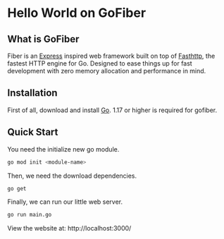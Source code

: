 # Hello World on GoFiber

## What is GoFiber

Fiber is an [Express](https://github.com/expressjs/express) inspired web framework built on top of [Fasthttp](https://github.com/valyala/fasthttp), the fastest HTTP engine for Go.
Designed to ease things up for fast development with zero memory allocation and performance in mind.

## Installation

First of all, download and install [Go](https://go.dev/doc/install). 1.17 or higher is required for gofiber.

## Quick Start

You need the initialize new go module.

```bash
go mod init <module-name>
```

Then, we need the download dependencies.

```bash
go get
```

Finally, we can run our little web server.

```bash
go run main.go
```

View the website at: http://localhost:3000/